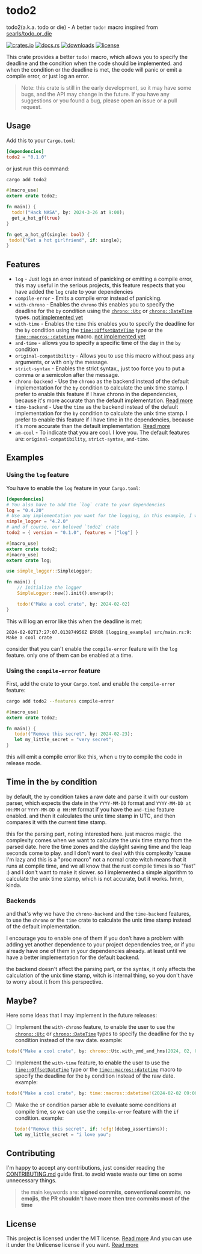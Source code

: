 # todo2

todo2(a.k.a. todo or die) - A better `todo!` macro inspired from [searls/todo_or_die](https://github.com/searls/todo_or_die)

[![crates.io](https://img.shields.io/crates/v/todo2.svg)](https://crates.io/crates/todo2)
[![docs.rs](https://docs.rs/todo2/badge.svg)](https://docs.rs/todo2)
[![downloads](https://img.shields.io/crates/d/todo2.svg)](https://crates.io/crates/todo2)
[![license](https://img.shields.io/crates/l/todo2.svg)](https://github.com/0x61nas/todo2/blob/aurora/LICENSE)

This crate provides a better `todo!` macro, which allows you to specify the deadline and the condition when the code should be implemented.
and when the condition or the deadline is met, the code will panic or emit a compile error, or just log an error.

> Note: this crate is still in the early development, so it may have some bugs, and the API may change in the future.
> If you have any suggestions or you found a bug, please open an issue or a pull request.

## Usage
Add this to your `Cargo.toml`:
```toml
[dependencies]
todo2 = "0.1.0"
```
or just run this command:
```sh
cargo add todo2
```

```rust
#[macro_use]
extern crate todo2;

fn main() {
  todo!("Hack NASA", by: 2024-3-26 at 9:00);
  get_a_hot_gf(true)
}

fn get_a_hot_gf(single: bool) {
 todo!("Get a hot girlfriend", if: single);
}
```

## Features
- `log` - Just logs an error instead of panicking or emitting a compile error, this may useful in the serious projects, this feature respects that you have added the `log` crate to your dependencies
- `compile-error` - Emits a compile error instead of panicking.
- `with-chrono` - Enables the `chrono` this enables you to specify the deadline for the `by` condition using the [`chrono::Utc`](https://docs.rs/chrono/latest/chrono/struct.Utc.html) or [`chrono::DateTime`](https://docs.rs/chrono/latest/chrono/struct.DateTime.html) types. [not implemented yet](#Maybe?)
- `with-time` - Enables the `time` this enables you to specify the deadline for the `by` condition using the [`time::OffsetDateTime`](https://docs.rs/time/latest/time/struct.OffsetDateTime.html) type or the [`time::macros::datetime`](https://docs.rs/time/0.3.28/time/macros/macro.datetime.html) macro. [not implemented yet](#Maybe?)
- `and-time` - allows you to specify a specific time of the day in the `by` condition
- `original-compatibility` - Allows you to use this macro without pass any arguments, or with only the message.
- `strict-syntax` - Enables the strict syntax,, just too force you to put a comma or a semicolon after the message.
- `chrono-backend` - Use the `chrono` as the backend instead of the default implementation for the `by` condition to calculate the unix time stamp. I prefer to enable this feature if I have chrono in the dependencies, because it's more accurate than the default implementation. [Read more](#Backends)
- `time-backend` - Use the `time` as the backend instead of the default implementation for the `by` condition to calculate the unix time stamp. I prefer to enable this feature if I have time in the dependencies, because it's more accurate than the default implementation. [Read more](#Backends)
- `am-cool` - To indicate that you are cool. I love you.
The default features are: `original-compatibility`, `strict-syntax`, `and-time`.

## Examples
### Using the `log` feature
You have to enable the `log` feature in your `Cargo.toml`:
```toml
[dependencies]
# You also have to add the `log` crate to your dependencies
log = "0.4.20"
# Use any implementation you want for the logging, in this example, I will use the `simple_logger` crate
simple_logger = "4.2.0"
# and of course, our beloved `todo2` crate
todo2 = { version = "0.1.0", features = ["log"] }
```
```rust
#[macro_use]
extern crate todo2;
#[macro_use]
extern crate log;

use simple_logger::SimpleLogger;

fn main() {
    // Initialize the logger
    SimpleLogger::new().init().unwrap();

    todo!("Make a cool crate", by: 2024-02-02)
}
```
This will log an error like this when the deadline is met:
```log
2024-02-02T17:27:07.013874956Z ERROR [logging_example] src/main.rs:9: Make a cool crate
```
consider that you can't enable the `compile-error` feature with the `log` feature. only one of them can be enabled at a time.

### Using the `compile-error` feature
First, add the crate to your `Cargo.toml` and enable the `compile-error` feature:
```sh
cargo add todo2 --features compile-error
```
```rust
#[macro_use]
extern crate todo2;

fn main() {
   todo!("Remove this secret", by: 2024-02-23);
   let my_little_secret = "very secret";
}
```
this will emit a compile error like this, when u try to compile the code in release mode.

## Time in the `by` condition
by default, the `by` condition takes a raw date and parse it with our custom parser, which expects the date in the `YYYY-MM-DD` format and `YYYY-MM-DD at HH:MM` or `YYYY-MM-DD @ HH:MM` format if you have the `and-time` feature enabled.
and then it calculates the unix time stamp in UTC, and then compares it with the current time stamp.

this for the parsing part, noting interested here. just macros magic. the complexity comes when we want to calculate the unix time stamp from the parsed date.
here the time zones and the daylight saving time and the leap seconds come to play.
and I don't want to deal with this complexity 'cause I'm lazy and this is a "proc macro" not a normal crate witch means that it runs at compile time, and we all know that the rust compile times is so "fast" :) and I don't want to make it slower.
so I implemented a simple algorithm to calculate the unix time stamp, which is not accurate, but it works. hmm, kinda.

### Backends
and that's why we have the `chrono-backend` and the `time-backend` features, to use the `chrono` or the `time` crate to calculate the unix time stamp instead of the default implementation.

I encourage you to enable one of them if you don't have a problem with adding yet another dependence to your project dependencies tree, or if you already have one of them in your dependencies already.
at least until we have a better implementation for the default backend.

the backend doesn't affect the parsing part, or the syntax, it only affects the calculation of the unix time stamp, witch is internal thing, so you don't have to worry about it from this perspective.

## Maybe?
Here some ideas that I may implement in the future releases:
- [ ] Implement the `with-chrono` feature, to enable the user to use the [`chrono::Utc`](https://docs.rs/chrono/latest/chrono/struct.Utc.html) or [`chrono::DateTime`](https://docs.rs/chrono/latest/chrono/struct.DateTime.html) types
to specify the deadline for the `by` condition instead of the raw date.
example:
```rust
todo!("Make a cool crate", by: chrono::Utc.with_ymd_and_hms(2024, 02, 02, 9, 0, 0));
```
- [ ] Implement the `with-time` feature, to enable the user to use the [`time::OffsetDateTime`](https://docs.rs/time/latest/time/struct.OffsetDateTime.html) type or the [`time::macros::datetime`](https://docs.rs/time/0.3.28/time/macros/macro.datetime.html) macro to specify the deadline for the `by` condition instead of the raw date.
example:
```rust
todo!("Make a cool crate", by: time::macros::datetime!(2024-02-02 09:00:00));
```
- [ ] Make the `if` condition parser able to evaluate some conditions at compile time, so we can use the `compile-error` feature with the `if` condition.
example:
```rust
   todo!("Remove this secret", if: !cfg!(debug_assertions));
   let my_little_secret = "i love you";
```

## Contributing
I'm happy to accept any contributions, just consider reading the [CONTRIBUTING.md](https://github.com/0x61nas/todo2/blob/aurora/CONTRIBUTING.md) guide first. to avoid waste waste our time on some unnecessary things.

> the main keywords are: **signed commits**, **conventional commits**, **no emojis**, **the PR shouldn't have more then tree commits most of the time**

## License
This project is licensed under the MIT license. [Read more](https://github.com/0x61nas/todo2/blob/aurora/LICENSE)
And you can use it under the Unlicense license if you want. [Read more](https://github.com/0x61nas/todo2/blob/aurora/LICENSE-UNLICENSE)

